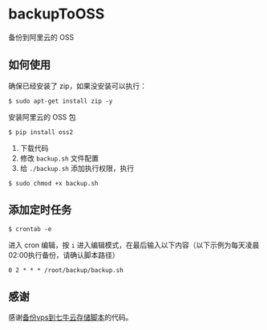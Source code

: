 # backupToOSS

备份到阿里云的 OSS

## 如何使用

确保已经安装了 zip，如果没安装可以执行：

```
$ sudo apt-get install zip -y
```

安装阿里云的 OSS 包

```
$ pip install oss2
```




1. 下载代码
2. 修改 `backup.sh` 文件配置
3. 给 `./backup.sh` 添加执行权限，执行

```
$ sudo chmod +x backup.sh
```

## 添加定时任务

```
$ crontab -e
```

进入 cron 编辑，按 `i` 进入编辑模式，在最后输入以下内容（以下示例为每天凌晨02:00执行备份，请确认脚本路径）

```
0 2 * * * /root/backup/backup.sh
```

## 感谢

感谢[备份vps到七牛云存储脚本](https://github.com/ccbikai/backuptoqiniu)的代码。